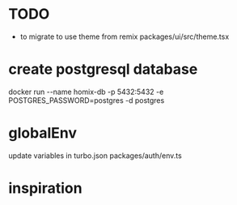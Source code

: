 # TODO
- to migrate to use theme from remix packages/ui/src/theme.tsx

# create postgresql database
docker run --name homix-db -p 5432:5432 -e POSTGRES_PASSWORD=postgres -d postgres

# globalEnv
update variables in turbo.json
packages/auth/env.ts

# inspiration
